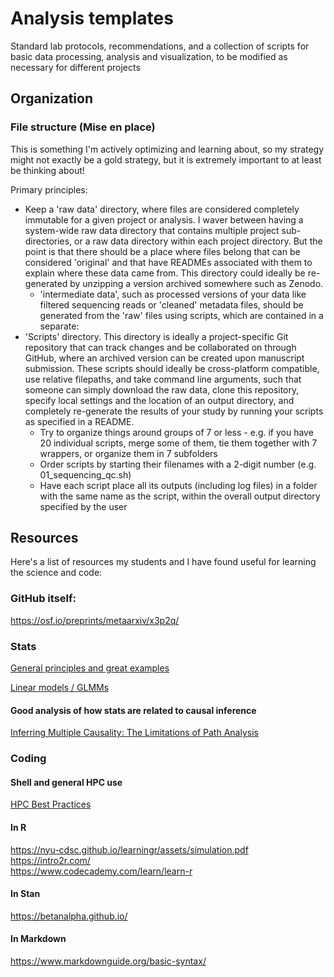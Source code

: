 # Analysis templates
Standard lab protocols, recommendations, and a collection of scripts for basic data processing, analysis and visualization, to be modified as necessary for different projects

## Organization

### File structure (Mise en place)

This is something I'm actively optimizing and learning about, so my strategy might not exactly be a gold strategy, but it is extremely important to at least be thinking about!

Primary principles:

* Keep a 'raw data' directory, where files are considered completely immutable for a given project or analysis. I waver between having a system-wide raw data directory that contains multiple project sub-directories, or a raw data directory within each project directory. But the point is that there should be a place where files belong that can be considered 'original' and that have READMEs associated with them to explain where these data came from. This directory could ideally be re-generated by unzipping a version archived somewhere such as Zenodo.
    - 'intermediate data', such as processed versions of your data like filtered sequencing reads or 'cleaned' metadata files, should be generated from the 'raw' files using scripts, which are contained in a separate:
* 'Scripts' directory. This directory is ideally a project-specific Git repository that can track changes and be collaborated on through GitHub, where an archived version can be created upon manuscript submission. These scripts should ideally be cross-platform compatible, use relative filepaths, and take command line arguments, such that someone can simply download the raw data, clone this repository, specify local settings and the location of an output directory, and completely re-generate the results of your study by running your scripts as specified in a README.
    - Try to organize things around groups of 7 or less - e.g. if you have 20 individual scripts, merge some of them, tie them together with 7 wrappers, or organize them in 7 subfolders 
    - Order scripts by starting their filenames with a 2-digit number (e.g. 01_sequencing_qc.sh)
    - Have each script place all its outputs (including log files) in a folder with the same name as the script, within the overall output directory specified by the user

## Resources

Here's a list of resources my students and I have found useful for learning the science and code:

### GitHub itself:

https://osf.io/preprints/metaarxiv/x3p2q/

### Stats

[General principles and great examples](https://betanalpha.github.io/)

[Linear models / GLMMs](https://trialsjournal.biomedcentral.com/articles/10.1186/s13063-022-06097-z)

#### Good analysis of how stats are related to causal inference

[Inferring Multiple Causality: The Limitations of Path Analysis](https://www.jstor.org/stable/pdf/2389934.pdf?refreqid=excelsior%3A510214cf80f9fb879aaee87301ea1e5d&ab_segments=&origin=&initiator=&acceptTC=1)

### Coding

#### Shell and general HPC use

[HPC Best Practices](https://arxiv.org/abs/2101.06737)

#### In R

https://nyu-cdsc.github.io/learningr/assets/simulation.pdf  
https://intro2r.com/  
https://www.codecademy.com/learn/learn-r  

#### In Stan

https://betanalpha.github.io/  

#### In Markdown

https://www.markdownguide.org/basic-syntax/  

